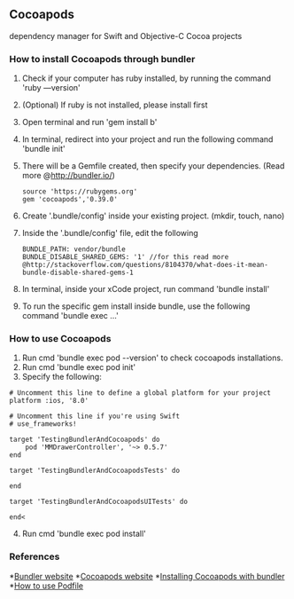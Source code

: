 ## Cocoapods
dependency manager for Swift and Objective-C Cocoa projects

### How to install Cocoapods through bundler
1. Check if your computer has ruby installed, by running the command 'ruby —version'
2. (Optional) If ruby is not installed, please install first
3. Open terminal and run 'gem install b'
4. In terminal, redirect into your project and run the following command 'bundle init'
5. There will be a Gemfile created, then specify your dependencies. (Read more @http://bundler.io/)
	
	```
	source 'https://rubygems.org'
	gem 'cocoapods','0.39.0'
	```

6. Create '.bundle/config' inside your existing project. (mkdir, touch, nano)
7. Inside the '.bundle/config' file, edit the following

	```
	BUNDLE_PATH: vendor/bundle
	BUNDLE_DISABLE_SHARED_GEMS: '1' //for this read more @http://stackoverflow.com/questions/8104370/what-does-it-mean-bundle-disable-shared-gems-1
	```

8. In terminal, inside your xCode project, run command 'bundle install'
9. To run the specific gem install inside bundle, use the following command 'bundle exec ...'

### How to use Cocoapods
1. Run cmd 'bundle exec pod --version' to check cocoapods installations. 
2. Run cmd 'bundle exec pod init'
3. Specify the following: 

```
# Uncomment this line to define a global platform for your project
platform :ios, '8.0'

# Uncomment this line if you're using Swift
# use_frameworks!

target 'TestingBundlerAndCocoapods' do
	pod 'MMDrawerController', '~> 0.5.7'
end

target 'TestingBundlerAndCocoapodsTests' do

end

target 'TestingBundlerAndCocoapodsUITests' do

end<
```

4. Run cmd 'bundle exec pod install'

### References
*[Bundler website](http://bundler.io/)
*[Cocoapods website](https://cocoapods.org/app)
*[Installing Cocoapods with bundler](https://guides.cocoapods.org/using/a-gemfile.html)
*[How to use Podfile](https://guides.cocoapods.org/using/the-podfile.html)

